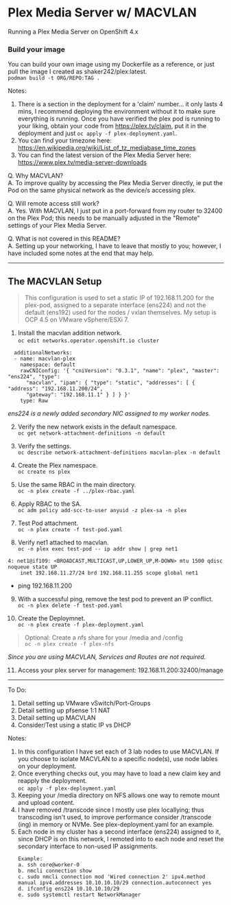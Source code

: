 # Plex Media Server w/ MACVLAN
Running a Plex Media Server on OpenShift 4.x

### Build your image
You can build your own image using my Dockerfile as a reference, or just pull the image I created as shaker242/plex:latest. \
`podman build -t ORG/REPO:TAG .`

Notes:
1.  There is a section in the deployment for a 'claim' number... it only lasts 4 mins, I recommend deploying the environment without it to make sure everything is running. Once you have verified the plex pod is running to your liking, obtain your code from https://plex.tv/claim, put it in the deployment and just `oc apply -f plex-deployment.yaml`.
2. You can find your timezone here: https://en.wikipedia.org/wiki/List_of_tz_mediabase_time_zones 
3. You can find the latest version of the Plex Media Server here: https://www.plex.tv/media-server-downloads 

Q. Why MACVLAN? \
A. To improve quality by accessing the Plex Media Server directly, ie put the Pod on the same physical network as the device/s accessing plex. 

Q. Will remote access still work? \
A. Yes. With MACVLAN, I just put in a port-forward from my router to 32400 on the Plex Pod; this needs to be manually adjusted in the "Remote" settings of your Plex Media Server.

Q. What is not covered in this README? \
A. Setting up your networking, I have to leave that mostly to you; however, I have included some notes at the end that may help.

---
## The MACVLAN Setup

> This configuration is used to set a static IP of 192.168.11.200 for the plex-pod, assigned to a separate interface (ens224) and not the default (ens192) used for the nodes / vxlan themselves. My setup is OCP 4.5 on VMware vSphere/ESXi 7.

1. Install the macvlan addition network. \
`oc edit networks.operator.openshift.io cluster`

```
  additionalNetworks:
  - name: macvlan-plex
    namespace: default
    rawCNIConfig: '{ "cniVersion": "0.3.1", "name": "plex", "master": "ens224", "type":
      "macvlan", "ipam": { "type": "static", "addresses": [ { "address": "192.168.11.200/24",
      "gateway": "192.168.11.1" } ] } }'
    type: Raw
```
  *ens224 is a newly added secondary NIC assigned to my worker nodes.*

2. Verify the new network exists in the default namespace. \
`oc get network-attachment-definitions -n default` 

3. Verify the settings. \
`oc describe network-attachment-definitions macvlan-plex -n default`

4. Create the Plex namespace. \
`oc create ns plex`

5. Use the same RBAC in the main directory. \
`oc -n plex create -f ../plex-rbac.yaml`

6. Apply RBAC to the SA. \
`oc adm policy add-scc-to-user anyuid -z plex-sa -n plex`

7. Test Pod attachment. \
`oc -n plex create -f test-pod.yaml`

8. Verify net1 attached to macvlan. \
`oc -n plex exec test-pod -- ip addr show | grep net1`

```
4: net1@if109: <BROADCAST,MULTICAST,UP,LOWER_UP,M-DOWN> mtu 1500 qdisc noqueue state UP 
    inet 192.168.11.27/24 brd 192.168.11.255 scope global net1
```
- ping 192.168.11.200

9. With a successful ping, remove the test pod to prevent an IP conflict. \
`oc -n plex delete -f test-pod.yaml`

10. Create the Deploymnet. \
`oc -n plex create -f plex-deployment.yaml`

>Optional: Create a nfs share for your /media and /config \
`oc -n plex create -f plex-nfs`

*Since you are using MACVLAN, Services and Routes are not required.*

11. Access your plex server for management: 192.168.11.200:32400/manage


---
To Do:
1. Detail setting up VMware vSwitch/Port-Groups
2. Detail setting up pfsense 1:1 NAT
3. Detail setting up MACVLAN
4. Consider/Test using a static IP vs DHCP

Notes:
1. In this configuration I have set each of 3 lab nodes to use MACVLAN. If you choose to isolate MACVLAN to a specific node(s), use node lables on your deployment.
2. Once everything checks out, you may have to load a new claim key and reapply the deployment. \
`oc apply -f plex-deployment.yaml`
3. Keeping your /media directory on NFS allows one way to remote mount and upload content.
4. I have removed /transcode since I mostly use plex locallying; thus transcoding isn't used, to improve performance consider /transcode (ing) in memory or NVMe. See plex-deployment.yaml for an example.
5. Each node in my cluster has a second interface (ens224) assigned to it, since DHCP is on this network, I remoted into to each node and reset the secondary interface to non-used IP assignments.
    ```
    Example:
    a. ssh core@worker-0
    b. nmcli connection show
    c. sudo nmcli connection mod 'Wired connection 2' ipv4.method manual ipv4.addresses 10.10.10.10/29 connection.autoconnect yes
    d. ifconfig ens224 10.10.10.10/29 
    e. sudo systemctl restart NetworkManager
    ```